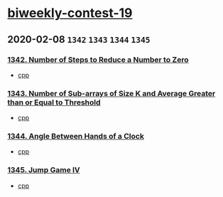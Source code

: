 # [biweekly-contest-19](https://leetcode.com/contest/biweekly-contest-19/)

## 2020-02-08 `1342` `1343` `1344` `1345` 

### [1342. Number of Steps to Reduce a Number to Zero](https://leetcode.com/problems/number-of-steps-to-reduce-a-number-to-zero/)

- [cpp](https://github.com/xfmeng17/leetcode/blob/master/cpp/1342.cpp)


### [1343. Number of Sub-arrays of Size K and Average Greater than or Equal to Threshold](https://leetcode.com/problems/number-of-sub-arrays-of-size-k-and-average-greater-than-or-equal-to-threshold/)

- [cpp](https://github.com/xfmeng17/leetcode/blob/master/cpp/1343.cpp)


### [1344. Angle Between Hands of a Clock](https://leetcode.com/problems/angle-between-hands-of-a-clock/)

- [cpp](https://github.com/xfmeng17/leetcode/blob/master/cpp/1344.cpp)


### [1345. Jump Game IV](https://leetcode.com/problems/jump-game-iv/)

- [cpp](https://github.com/xfmeng17/leetcode/blob/master/cpp/1345.cpp)



